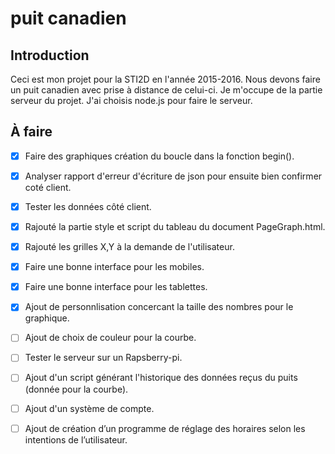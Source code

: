 # puit canadien

## Introduction

Ceci est mon projet pour la STI2D en l'année 2015-2016. 
Nous devons faire un puit canadien avec prise à distance de celui-ci.
Je m'occupe de la partie serveur du projet.
J'ai choisis node.js pour faire le serveur.

## À faire

- [x] Faire des graphiques création du boucle dans la fonction begin().
- [x] Analyser rapport d'erreur d'écriture de json pour ensuite bien confirmer coté client.
- [x] Tester les données côté client.
- [x] Rajouté la partie style et script du tableau du document PageGraph.html.
- [x] Rajouté les grilles X,Y à la demande de l'utilisateur.
- [x] Faire une bonne interface pour les mobiles.
- [x] Faire une bonne interface pour les tablettes.
- [x] Ajout de personnlisation concercant la taille des nombres pour le graphique.
- [ ] Ajout de choix de couleur pour la courbe.
- [ ] Tester le serveur sur un Rapsberry-pi.
- [ ] Ajout d'un script générant l'historique des données reçus du puits (donnée pour la courbe).
- [ ] Ajout d'un système de compte.
- [ ] Ajout de création d’un programme de réglage des horaires selon les intentions de l’utilisateur.

